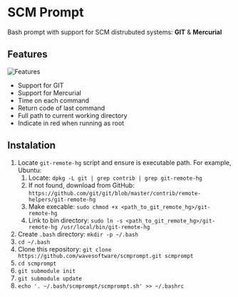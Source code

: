 SCM Prompt
==========

Bash prompt with support for SCM distrubuted systems: **GIT** &amp; **Mercurial**

Features
--------

![Features](http://i.imgur.com/UJeAyy9.png)

- Support for GIT
- Support for Mercurial
- Time on each command
- Return code of last command
- Full path to current working directory
- Indicate in red when running as root

Instalation
-----------

1. Locate `git-remote-hg` script and ensure is executable path. For example, Ubuntu:
    1. Locate: `dpkg -L git | grep contrib | grep git-remote-hg`
    2. If not found, download from GitHub: `https://github.com/git/git/blob/master/contrib/remote-helpers/git-remote-hg`
    3. Make execable: `sudo chmod +x <path_to_git_remote_hg>/git-remote-hg`
    4. Link to bin directory: `sudo ln -s <path_to_git_remote_hg>/git-remote-hg /usr/local/bin/git-remote-hg`
2. Create `.bash` directory: `mkdir -p ~/.bash`
3. `cd ~/.bash`
3. Clone this repository: `git clone https://github.com/wavesoftware/scmprompt.git scmprompt`
4. `cd scmprompt`
5. `git submodule init`
6. `git submodule update`
7. `echo '. ~/.bash/scmprompt/scmprompt.sh' >> ~/.bashrc`
